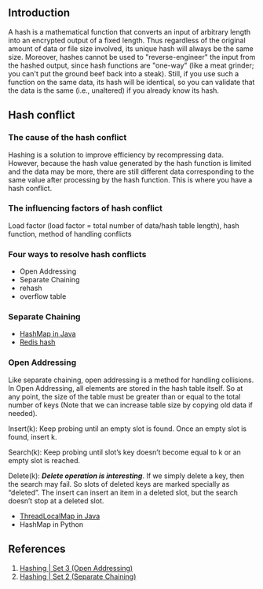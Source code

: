 ## Introduction

A hash is a mathematical function that converts an input of arbitrary length into an encrypted output of a fixed length. Thus regardless of the original amount of data or file size involved, its unique hash will always be the same size. Moreover, hashes cannot be used to "reverse-engineer" the input from the hashed output, since hash functions are "one-way" (like a meat grinder; you can't put the ground beef back into a steak). Still, if you use such a function on the same data, its hash will be identical, so you can validate that the data is the same (i.e., unaltered) if you already know its hash.





## Hash conflict

### The cause of the hash conflict
Hashing is a solution to improve efficiency by recompressing data. However, because the hash value generated by the hash function is limited and the data may be more, there are still different data corresponding to the same value after processing by the hash function. This is where you have a hash conflict.
### The influencing factors of hash conflict
Load factor (load factor = total number of data/hash table length), hash function, method of handling conflicts

### Four ways to resolve hash conflicts

- Open Addressing
- Separate Chaining
- rehash
- overflow table

### Separate Chaining

- [HashMap in Java](/docs/CS/Java/JDK/Collection/Map.md?id=hash)
- [Redis hash](/docs/CS/DB/Redis/hash.md)



### Open Addressing

Like separate chaining, open addressing is a method for handling collisions. In Open Addressing, all elements are stored in the hash table itself. So at any point, the size of the table must be greater than or equal to the total number of keys (Note that we can increase table size by copying old data if needed). 

Insert(k): Keep probing until an empty slot is found. Once an empty slot is found, insert k. 

Search(k): Keep probing until slot’s key doesn’t become equal to k or an empty slot is reached. 

Delete(k): ***Delete operation is interesting***. If we simply delete a key, then the search may fail. So slots of deleted keys are marked specially as “deleted”. 
The insert can insert an item in a deleted slot, but the search doesn’t stop at a deleted slot. 





- [ThreadLocalMap in Java](/docs/CS/Java/JDK/Concurrency/ThreadLocal.md?id=hash)
- HashMap in Python



## References

1. [Hashing | Set 3 (Open Addressing)](https://www.geeksforgeeks.org/hashing-set-3-open-addressing/)
2. [Hashing | Set 2 (Separate Chaining)](https://www.geeksforgeeks.org/hashing-set-2-separate-chaining/)

